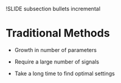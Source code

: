 !SLIDE subsection bullets incremental

# Traditional Methods

* Growth in number of parameters

* Require a large number of signals

* Take a long time to find optimal settings

